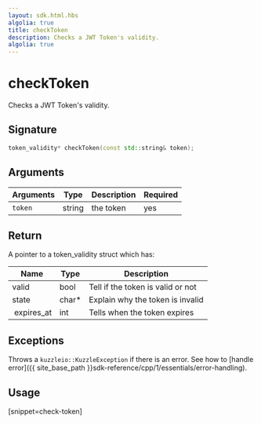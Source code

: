 ```yaml
---
layout: sdk.html.hbs
algolia: true
title: checkToken
description: Checks a JWT Token's validity.
algolia: true
---
```


# checkToken

Checks a JWT Token's validity.

## Signature

```cpp
token_validity* checkToken(const std::string& token);
```

## Arguments

| Arguments    | Type    | Description | Required
|--------------|---------|-------------|----------
| `token`      | string  | the token   | yes

## Return

A pointer to a token_validity struct which has:

| Name                | Type     | Description                        
| ------------------- | -------- | -----------------------------------
| valid               | bool     | Tell if the token is valid or not
| state               | char\*   | Explain why the token is invalid
| expires_at          | int      | Tells when the token expires

## Exceptions

Throws a `kuzzleio::KuzzleException` if there is an error. See how to [handle error]({{ site_base_path }}sdk-reference/cpp/1/essentials/error-handling).

## Usage

[snippet=check-token]
